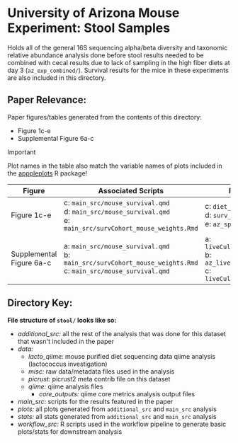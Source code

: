 # University of Arizona Mouse Experiment: Stool Samples

Holds all of the general 16S sequencing alpha/beta diversity and taxonomic relative abundance analysis done before stool results needed to be combined with cecal results due to lack of sampling in the high fiber diets at day 3 (`az_exp_combined/`). Survival results for the mice in these experiments are also included in this directory.

## Paper Relevance:

Paper figures/tables generated from the contents of this directory:

-   Figure 1c-e
-   Supplemental Figure 6a-c

> [!IMPORTANT]
> Plot names in the table also match the variable names of plots included in the [apppleplots](https://github.com/madiapgar/apppleplots) R package!

| Figure                   | Associated Scripts            | Plot Names                                                      |
|------------------------|------------------------|------------------------|
| Figure 1c-e              | c: `main_src/mouse_survival.qmd` <br/> d: `main_src/mouse_survival.qmd` <br/> e: `main_src/survCohort_mouse_weights.Rmd` | c: `diet_plot_final` <br/> d: `surv_stat_vis` <br/> e: `az_spore_weights_plot`                   |
| Supplemental Figure 6a-c | a: `main_src/mouse_survival.qmd` <br/> b: `main_src/survCohort_mouse_weights.Rmd` <br/> c: `main_src/mouse_survival.qmd`| a: `liveCult_diet_plot_final` <br/> b: `az_liveCult_weights_plot` <br/> c: `liveCult_surv_stat_vis` |

## Directory Key:

**File structure of `stool/` looks like so:**

-   *additional_src:* all the rest of the analysis that was done for this dataset that wasn't included in the paper
-   *data:*
    -   *lacto_qiime:* mouse purified diet sequencing data qiime analysis (lactococcus investigation)
    -   *misc:* raw data/metadata files used in the analysis
    -   *picrust:* picrust2 meta contrib file on this dataset
    -   *qiime:* qiime analysis files
        -   *core_outputs:* qiime core metrics analysis output files
-   *main_src:* scripts for the results featured in the paper
-   *plots:* all plots generated from `additional_src` and `main_src` analysis
-   *stats:* all stats generated from `additional_src` and `main_src` analysis
-   *workflow_src:* R scripts used in the workflow pipeline to generate basic plots/stats for downstream analysis